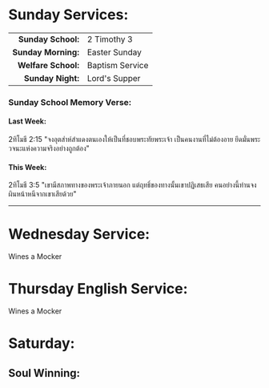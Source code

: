 # Sunday Services:| | || --:|:-- || **Sunday School:**  |	2 Timothy 3| **Sunday Morning:** |	Easter Sunday| **Welfare School:** |	Baptism Service| **Sunday Night:**   | Lord's Supper### Sunday School Memory Verse:#### Last Week: 2ทิโมธี 2:15 "จงอุตส่าห์สำแดงตนเองให้เป็นที่ชอบพระทัยพระเจ้า เป็นคนงานที่ไม่ต้องอาย ยึดมั่นพระวจนะแห่งความจริงอย่างถูกต้อง"#### This Week:2ทิโมธี 3:5 "เขามีสภาพทางของพระเจ้าภายนอก แต่ฤทธิ์ของทางนั้นเขาปฏิเสธเสีย คนอย่างนี้ท่านจงผินหน้าหนีจากเขาเสียด้วย"---# Wednesday Service:Wines a Mocker# Thursday English Service:Wines a Mocker# Saturday:## Soul Winning: